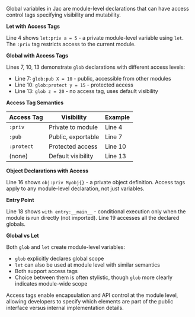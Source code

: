Global variables in Jac are module-level declarations that can have access control tags specifying visibility and mutability.

**Let with Access Tags**

Line 4 shows `let:priv a = 5` - a private module-level variable using `let`. The `:priv` tag restricts access to the current module.

**Global with Access Tags**

Lines 7, 10, 13 demonstrate `glob` declarations with different access levels:
- Line 7: `glob:pub X = 10` - public, accessible from other modules
- Line 10: `glob:protect y = 15` - protected access
- Line 13: `glob z = 20` - no access tag, uses default visibility

**Access Tag Semantics**

| Access Tag | Visibility | Example |
|------------|------------|---------|
| `:priv` | Private to module | Line 4 |
| `:pub` | Public, exportable | Line 7 |
| `:protect` | Protected access | Line 10 |
| (none) | Default visibility | Line 13 |

**Object Declarations with Access**

Line 16 shows `obj:priv Myobj{}` - a private object definition. Access tags apply to any module-level declaration, not just variables.

**Entry Point**

Line 18 shows `with entry:__main__` - conditional execution only when the module is run directly (not imported). Line 19 accesses all the declared globals.

**Global vs Let**

Both `glob` and `let` create module-level variables:
- `glob` explicitly declares global scope
- `let` can also be used at module level with similar semantics
- Both support access tags
- Choice between them is often stylistic, though `glob` more clearly indicates module-wide scope

Access tags enable encapsulation and API control at the module level, allowing developers to specify which elements are part of the public interface versus internal implementation details.